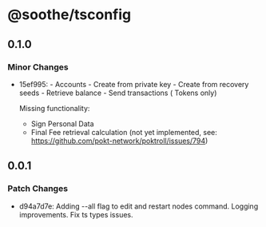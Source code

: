 # @soothe/tsconfig

## 0.1.0

### Minor Changes

- 15ef995: - Accounts - Create from private key - Create from recovery seeds - Retrieve balance - Send transactions (
  Tokens only)

  Missing functionality:

    - Sign Personal Data
    - Final Fee retrieval calculation (not yet implemented, see: https://github.com/pokt-network/poktroll/issues/794)

## 0.0.1

### Patch Changes

- d94a7d7e: Adding --all flag to edit and restart nodes command. Logging improvements. Fix ts types issues.
